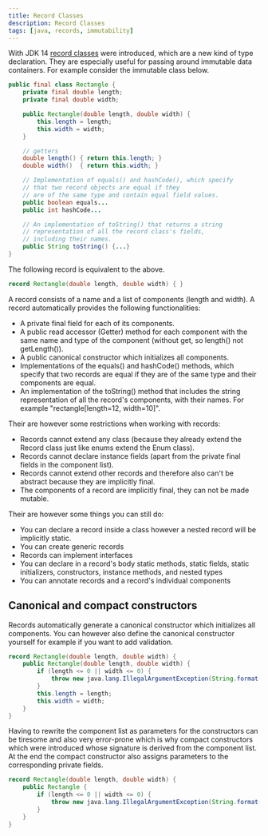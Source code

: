```yaml
---
title: Record Classes
description: Record Classes
tags: [java, records, immutability]
---
```


With JDK 14 [record classes](https://docs.oracle.com/en/java/javase/18/language/records.html) were introduced, which are a new kind of type declaration. They are especially useful for passing around immutable data containers. For example consider the immutable class below.

```java
public final class Rectangle {
    private final double length;
    private final double width;

    public Rectangle(double length, double width) {
        this.length = length;
        this.width = width;
    }

    // getters
    double length() { return this.length; }
    double width()  { return this.width; }

    // Implementation of equals() and hashCode(), which specify
    // that two record objects are equal if they
    // are of the same type and contain equal field values.
    public boolean equals...
    public int hashCode...

    // An implementation of toString() that returns a string
    // representation of all the record class's fields,
    // including their names.
    public String toString() {...}
}
```

The following record is equivalent to the above.

```java
record Rectangle(double length, double width) { }
```

A record consists of a name and a list of components (length and width). A record automatically provides the following functionalities:

- A private final field for each of its components.
- A public read accessor (Getter) method for each component with the same name and type of the component (without get, so length() not getLength()).
- A public canonical constructor which initializes all components.
- Implementations of the equals() and hashCode() methods, which specify that two records are equal if they are of the same type and their components are equal.
- An implementation of the toString() method that includes the string representation of all the record's components, with their names. For example "rectangle[length=12, width=10]".

Their are however some restrictions when working with records:

- Records cannot extend any class (because they already extend the Record class just like enums extend the Enum class).
- Records cannot declare instance fields (apart from the private final fields in the component list).
- Records cannot extend other records and therefore also can't be abstract because they are implicitly final.
- The components of a record are implicitly final, they can not be made mutable.

Their are however some things you can still do:

- You can declare a record inside a class however a nested record will be implicitly static.
- You can create generic records
- Records can implement interfaces
- You can declare in a record's body static methods, static fields, static initializers, constructors, instance methods, and nested types
- You can annotate records and a record's individual components

## Canonical and compact constructors

Records automatically generate a canonical constructor which initializes all components. You can however also define the canonical constructor yourself for example if you want to add validation.

```java
record Rectangle(double length, double width) {
    public Rectangle(double length, double width) {
        if (length <= 0 || width <= 0) {
            throw new java.lang.IllegalArgumentException(String.format("Invalid dimensions: %f, %f", length, width));
        }
        this.length = length;
        this.width = width;
    }
}
```

Having to rewrite the component list as parameters for the constructors can be tiresome and also very error-prone which is why compact constructors which were introduced whose signature is derived from the component list. At the end the compact constructor also assigns parameters to the corresponding private fields.

```java
record Rectangle(double length, double width) {
    public Rectangle {
        if (length <= 0 || width <= 0) {
            throw new java.lang.IllegalArgumentException(String.format("Invalid dimensions: %f, %f", length, width));
        }
    }
}
```
